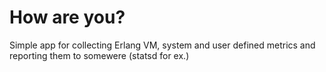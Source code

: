 # How are you?

Simple app for collecting Erlang VM, system and user defined metrics and reporting them to somewere (statsd for ex.)
